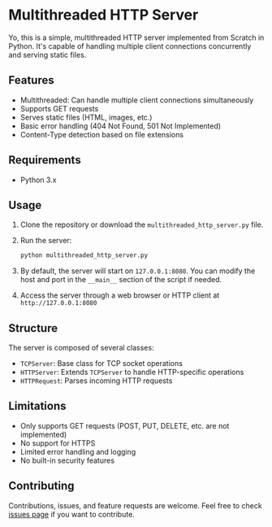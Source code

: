 # Multithreaded HTTP Server

Yo, this is a simple, multithreaded HTTP server implemented from Scratch in Python. It's capable of handling multiple client connections concurrently and serving static files.

## Features

- Multithreaded: Can handle multiple client connections simultaneously
- Supports GET requests
- Serves static files (HTML, images, etc.)
- Basic error handling (404 Not Found, 501 Not Implemented)
- Content-Type detection based on file extensions

## Requirements

- Python 3.x

## Usage

1. Clone the repository or download the `multithreaded_http_server.py` file.

2. Run the server:
   ```python
   python multithreaded_http_server.py
   ```
3. By default, the server will start on `127.0.0.1:8080`. You can modify the host and port in the `__main__` section of the script if needed.

4. Access the server through a web browser or HTTP client at `http://127.0.0.1:8080`

## Structure

The server is composed of several classes:

- `TCPServer`: Base class for TCP socket operations
- `HTTPServer`: Extends `TCPServer` to handle HTTP-specific operations
- `HTTPRequest`: Parses incoming HTTP requests

## Limitations

- Only supports GET requests (POST, PUT, DELETE, etc. are not implemented)
- No support for HTTPS
- Limited error handling and logging
- No built-in security features

## Contributing

Contributions, issues, and feature requests are welcome. Feel free to check [issues page](https://github.com/ngompejason/HTTP-Server/issues) if you want to contribute.
